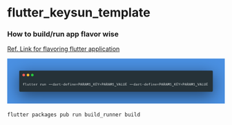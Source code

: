 # flutter_keysun_template

### How to build/run app flavor wise
[Ref. Link for flavoring flutter application](https://itnext.io/flutter-1-17-no-more-flavors-no-more-ios-schemas-command-argument-that-solves-everything-8b145ed4285d)

![flutter run command variables](assets/flutter_run_command_parameters.png)

```
flutter packages pub run build_runner build
```